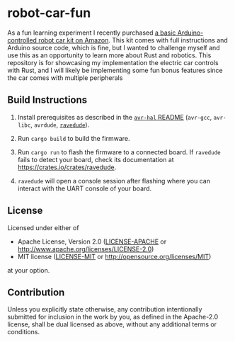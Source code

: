 robot-car-fun
===============

As a fun learning experiment I recently purchased [a basic Arduino-controlled robot car kit on Amazon](https://www.amazon.com/gp/product/B08DHRLJ1N/ref=ppx_yo_dt_b_search_asin_title?ie=UTF8&psc=1). This kit comes with full instructions and Arduino source code, which is fine, but I wanted to challenge myself and use this as an opportunity to learn more about Rust and robotics. This repository is for showcasing my implementation the electric car controls with Rust, and I will likely be implementing some fun bonus features since the car comes with multiple peripherals

## Build Instructions
1. Install prerequisites as described in the [`avr-hal` README] (`avr-gcc`, `avr-libc`, `avrdude`, [`ravedude`]).

2. Run `cargo build` to build the firmware.

3. Run `cargo run` to flash the firmware to a connected board.  If `ravedude`
   fails to detect your board, check its documentation at
   <https://crates.io/crates/ravedude>.

4. `ravedude` will open a console session after flashing where you can interact
   with the UART console of your board.

[`avr-hal` README]: https://github.com/Rahix/avr-hal#readme
[`ravedude`]: https://crates.io/crates/ravedude

## License
Licensed under either of

 - Apache License, Version 2.0
   ([LICENSE-APACHE](LICENSE-APACHE) or <http://www.apache.org/licenses/LICENSE-2.0>)
 - MIT license
   ([LICENSE-MIT](LICENSE-MIT) or <http://opensource.org/licenses/MIT>)

at your option.

## Contribution
Unless you explicitly state otherwise, any contribution intentionally submitted
for inclusion in the work by you, as defined in the Apache-2.0 license, shall
be dual licensed as above, without any additional terms or conditions.
